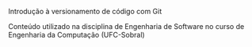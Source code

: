Introdução à versionamento de código com Git

Conteúdo utilizado na disciplina de Engenharia de Software no curso de Engenharia da Computação (UFC-Sobral)
